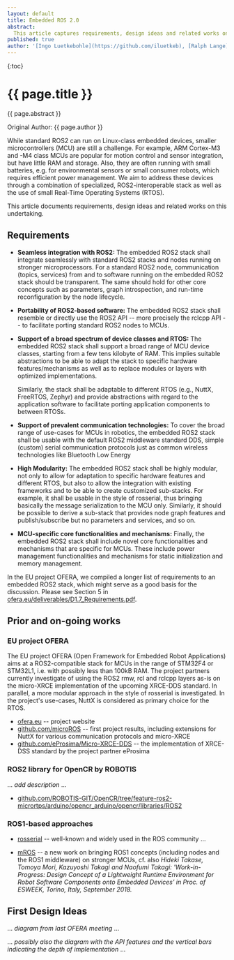 ```yaml
---
layout: default
title: Embedded ROS 2.0
abstract:
  This article captures requirements, design ideas and related works on a tiny ROS 2.0 stack for microcontrollers.
published: true
author: '[Ingo Luetkebohle](https://github.com/iluetkeb), [Ralph Lange](https://github.com/ralph-lange), ... add many more from Embedded ROS2 Interest Group'
---
```


{:toc}

# {{ page.title }}

<div class="abstract" markdown="1">
{{ page.abstract }}
</div>

Original Author: {{ page.author }}

While standard ROS2 can run on Linux-class embedded devices, smaller microcontrollers (MCU) are still a challenge. For example, ARM Cortex-M3 and -M4 class MCUs are popular for motion control and sensor integration, but have little RAM and storage. Also, they are often running with small batteries, e.g. for environmental sensors or small consumer robots, which requires efficient power management. We aim to address these devices through a combination of specialized, ROS2-interoperable stack as well as the use of small Real-Time Operating Systems (RTOS).

This article documents requirements, design ideas and related works on this undertaking.



## Requirements

*   **Seamless integration with ROS2:** The embedded ROS2 stack shall integrate seamlessly with standard ROS2 stacks and nodes running on stronger microprocessors. For a standard ROS2 node, communication (topics, services) from and to software running on the embedded ROS2 stack should be transparent. The same should hold for other core concepts such as parameters, graph introspection, and run-time reconfiguration by the node lifecycle.

*   **Portability of ROS2-based software:** The embedded ROS2 stack shall resemble or directly use the ROS2 API -- more precisely the rclcpp API -- to facilitate porting standard ROS2 nodes to MCUs.

*   **Support of a broad spectrum of device classes and RTOS:** The embedded ROS2 stack shall support a broad range of MCU device classes, starting from a few tens kilobyte of RAM. This implies suitable abstractions to be able to adapt the stack to specific hardware features/mechanisms as well as to replace modules or layers with optimized implementations.

    Similarly, the stack shall be adaptable to different RTOS (e.g., NuttX, FreeRTOS, Zephyr) and provide abstractions with regard to the application software to facilitate porting application components to between RTOSs.

*   **Support of prevalent communication technologies:** To cover the broad range of use-cases for MCUs in robotics, the embedded ROS2 stack shall be usable with the default ROS2 middleware standard DDS, simple (custom) serial communication protocols just as common wireless technologies like Bluetooth Low Energy

*   **High Modularity:** The embedded ROS2 stack shall be highly modular, not only to allow for adaptation to specific hardware features and different RTOS, but also to allow the integration with existing frameworks and to be able to create customized sub-stacks. For example, it shall be usable in the style of rosserial, thus bringing basically the message serialization to the MCU only. Similarly, it should be possible to derive a sub-stack that provides node graph features and publish/subscribe but no parameters and services, and so on.

*   **MCU-specific core functionalities and mechanisms:** Finally, the embedded ROS2 stack shall include novel core functionalities and mechanisms that are specific for MCUs. These include power management functionalities and mechanisms for static initialization and memory management.

In the EU project OFERA, we compiled a longer list of requirements to an embedded ROS2 stack, which might serve as a good basis for the discussion. Please see Section 5 in [ofera.eu/deliverables/D1.7_Requirements.pdf](http://ofera.eu/deliverables/D1.7_Requirements.pdf).



## Prior and on-going works

### EU project OFERA

The EU project OFERA (Open Framework for Embedded Robot Applications) aims at a ROS2-compatible stack for MCUs in the range of STM32F4 or STM32L1, i.e. with possibly less than 100kB RAM. The project partners currently investigate of using the ROS2 rmw, rcl and rclcpp layers as-is on the micro-XRCE implementation of the upcoming XRCE-DDS standard. In parallel, a more modular approach in the style of rosserial is investigated. In the project's use-cases, NuttX is considered as primary choice for the RTOS.

*   [ofera.eu](http://ofera.eu/) -- project website
*   [github.com/microROS](https://github.com/microROS) -- first project results, including extensions for NuttX for various communication protocols and micro-XRCE
*   [github.com/eProsima/Micro-XRCE-DDS](https://github.com/eProsima/Micro-XRCE-DDS) -- the implementation of XRCE-DSS standard by the project partner eProsima


### ROS2 library for OpenCR by ROBOTIS

... *add description* ...

*   [github.com/ROBOTIS-GIT/OpenCR/tree/feature-ros2-micrortps/arduino/opencr_arduino/opencr/libraries/ROS2](https://github.com/ROBOTIS-GIT/OpenCR/tree/feature-ros2-micrortps/arduino/opencr_arduino/opencr/libraries/ROS2)


### ROS1-based approaches

*   [rosserial](http://wiki.ros.org/rosserial) -- well-known and widely used in the ROS community ...

*   [mROS](https://github.com/tlk-emb/mROS/) -- a new work on bringing ROS1 concepts (including nodes and the ROS1 middleware) on stronger MCUs, cf. also
    *Hideki Takase, Tomoya Mori, Kazuyoshi Takagi and Naofumi Takagi: 'Work-in-Progress: Design Concept of a Lightweight Runtime Environment for Robot Software Components onto Embedded Devices' in Proc. of ESWEEK, Torino, Italy, September 2018.*


## First Design Ideas

... *diagram from last OFERA meeting* ...

... *possibly also the diagram with the API features and the vertical bars indicating the depth of implementation* ...
